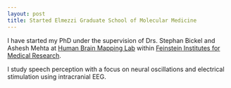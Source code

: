 ```yaml
---
layout: post
title: Started Elmezzi Graduate School of Molecular Medicine
---
```


I have started my PhD under the supervision of Drs. Stephan Bickel and Ashesh Mehta at [Human Brain Mapping Lab](https://amehtalab.wordpress.com/) within [Feinstein Institutes for Medical Research](https://feinstein.northwell.edu/). 

I study speech perception with a focus on neural oscillations and electrical stimulation using intracranial EEG.
